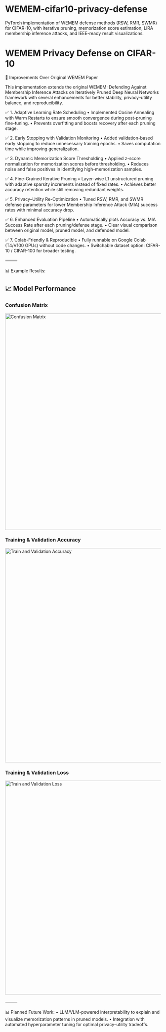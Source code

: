 # WEMEM-cifar10-privacy-defense
PyTorch implementation of WEMEM defense methods (RSW, RMR, SWMR) for CIFAR-10, with iterative pruning, memorization score estimation, LiRA membership inference attacks, and IEEE-ready result visualizations.

# WEMEM Privacy Defense on CIFAR-10

🔹 Improvements Over Original WEMEM Paper

This implementation extends the original WEMEM: Defending Against Membership Inference Attacks on Iteratively Pruned Deep Neural Networks framework with several enhancements for better stability, privacy–utility balance, and reproducibility.

✅ 1. Adaptive Learning Rate Scheduling
	•	Implemented Cosine Annealing with Warm Restarts to ensure smooth convergence during post-pruning fine-tuning.
	•	Prevents overfitting and boosts recovery after each pruning stage.

✅ 2. Early Stopping with Validation Monitoring
	•	Added validation-based early stopping to reduce unnecessary training epochs.
	•	Saves computation time while improving generalization.

✅ 3. Dynamic Memorization Score Thresholding
	•	Applied z-score normalization for memorization scores before thresholding.
	•	Reduces noise and false positives in identifying high-memorization samples.

✅ 4. Fine-Grained Iterative Pruning
	•	Layer-wise L1 unstructured pruning with adaptive sparsity increments instead of fixed rates.
	•	Achieves better accuracy retention while still removing redundant weights.

✅ 5. Privacy–Utility Re-Optimization
	•	Tuned RSW, RMR, and SWMR defense parameters for lower Membership Inference Attack (MIA) success rates with minimal accuracy drop.

✅ 6. Enhanced Evaluation Pipeline
	•	Automatically plots Accuracy vs. MIA Success Rate after each pruning/defense stage.
	•	Clear visual comparison between original model, pruned model, and defended model.

✅ 7. Colab-Friendly & Reproducible
	•	Fully runnable on Google Colab (T4/V100 GPUs) without code changes.
	•	Switchable dataset option: CIFAR-10 / CIFAR-100 for broader testing.

⸻

📊 Example Results:
## 📈 Model Performance

### Confusion Matrix
<img width="806" height="701" alt="Confusion Matrix" src="https://github.com/user-attachments/assets/bbc7d3c2-fec7-4806-9039-333d550ddd52" />


### Training & Validation Accuracy
<img width="1414" height="694" alt="Train and Validation Accuracy" src="https://github.com/user-attachments/assets/afa6bad3-3d64-41f0-88a6-964efcb66327" />


### Training & Validation Loss
<img width="1413" height="693" alt="Train and Validation Loss" src="https://github.com/user-attachments/assets/8af78623-6ae4-4173-a796-374b48344aa4" />


⸻

📊 Planned Future Work:
	•	LLM/VLM-powered interpretability to explain and visualize memorization patterns in pruned models.
	•	Integration with automated hyperparameter tuning for optimal privacy–utility tradeoffs.
